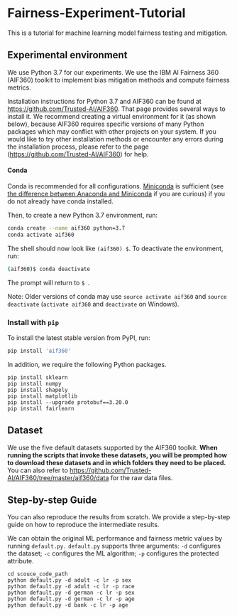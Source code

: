 # Fairness-Experiment-Tutorial
This is a tutorial for machine learning model fairness testing and mitigation.


## Experimental environment

We use Python 3.7 for our experiments. We use the IBM AI Fairness 360 (AIF360) toolkit to implement bias mitigation methods and compute fairness metrics. 

Installation instructions for Python 3.7 and AIF360 can be found at https://github.com/Trusted-AI/AIF360. That page provides several ways to install it. We recommend creating a virtual environment for it (as shown below), because AIF360 requires specific versions of many Python packages which may conflict with other projects on your system. If you would like to try other installation methods or encounter any errors during the installation process, please refer to the page (https://github.com/Trusted-AI/AIF360) for help.

#### Conda

Conda is recommended for all configurations. [Miniconda](https://conda.io/miniconda.html)
is sufficient (see [the difference between Anaconda and
Miniconda](https://conda.io/docs/user-guide/install/download.html#anaconda-or-miniconda)
if you are curious) if you do not already have conda installed.

Then, to create a new Python 3.7 environment, run:

```bash
conda create --name aif360 python=3.7
conda activate aif360
```

The shell should now look like `(aif360) $`. To deactivate the environment, run:

```bash
(aif360)$ conda deactivate
```

The prompt will return to `$ `.

Note: Older versions of conda may use `source activate aif360` and `source
deactivate` (`activate aif360` and `deactivate` on Windows).

### Install with `pip`

To install the latest stable version from PyPI, run:

```bash
pip install 'aif360'
```

[comment]: <> (This toolkit can be installed as follows:)

[comment]: <> (```)

[comment]: <> (pip install aif360)

[comment]: <> (```)

[comment]: <> (More information on installing AIF360 can be found on https://github.com/Trusted-AI/AIF360.)

In addition, we require the following Python packages. 
```
pip install sklearn
pip install numpy
pip install shapely
pip install matplotlib
pip install --upgrade protobuf==3.20.0
pip install fairlearn
```

## Dataset

We use the five default datasets supported by the AIF360 toolkit. **When running the scripts that invoke these datasets, you will be prompted how to download these datasets and in which folders they need to be placed.** You can also refer to https://github.com/Trusted-AI/AIF360/tree/master/aif360/data for the raw data files.

## Step-by-step Guide
You can also reproduce the results from scratch. We provide a step-by-step guide on how to reproduce the intermediate results.

We can obtain the original ML performance and fairness metric values by running `default.py.` `default.py` supports three arguments: `-d` configures the dataset; `-c` configures the ML algorithm; `-p` configures the protected attribute.
```
cd scouce_code_path
python default.py -d adult -c lr -p sex
python default.py -d adult -c lr -p race
python default.py -d german -c lr -p sex
python default.py -d german -c lr -p age
python default.py -d bank -c lr -p age
```

